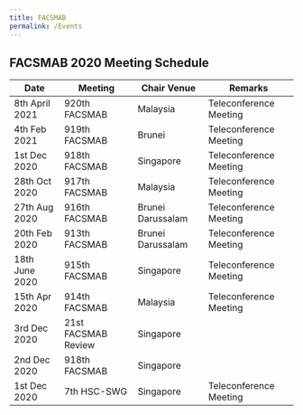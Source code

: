 ```yaml
---
title: FACSMAB
permalink: /Events
---
```

## **FACSMAB 2020 Meeting Schedule**

| Date| Meeting | Chair Venue | Remarks |
| ------------ | ------------- | ------------- | ------------- |
|8th April 2021 | 920th FACSMAB | Malaysia | Teleconference Meeting |
|4th Feb 2021 | 919th FACSMAB | Brunei | Teleconference Meeting |
|1st Dec 2020 | 918th FACSMAB | Singapore | Teleconference Meeting |
| 28th Oct 2020 | 917th FACSMAB | Malaysia | Teleconference Meeting |
| 27th Aug 2020 | 916th FACSMAB | Brunei Darussalam | Teleconference Meeting |
| 20th Feb 2020 | 913th FACSMAB | Brunei Darussalam | Teleconference Meeting |
| 18th June 2020 | 915th FACSMAB | Singapore | Teleconference Meeting |
| 15th Apr 2020 | 914th FACSMAB | Malaysia | Teleconference Meeting |
| 3rd Dec 2020 | 21st FACSMAB Review | Singapore |
| 2nd Dec 2020 | 918th FACSMAB | Singapore |
| 1st Dec 2020 | 7th HSC-SWG | Singapore | Teleconference Meeting |